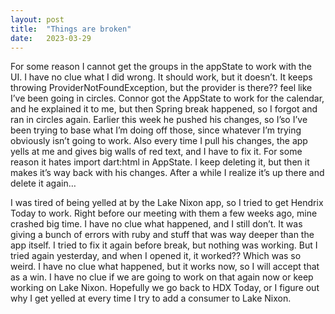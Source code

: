 ```yaml
---
layout: post
title:  "Things are broken"
date:   2023-03-29
---
```


For some reason I cannot get the groups in the appState to work with the UI. I have no clue what I did wrong. It should work, but it doesn’t. It keeps throwing ProviderNotFoundException, but the provider is there??  feel like I’ve been going in circles. Connor got the AppState to work for the calendar, and he explained it to me, but then Spring break happened, so I forgot and ran in circles again. Earlier this week he pushed his changes, so I’so I’ve been trying to base what I’m doing off those, since whatever I’m trying obviously isn’t going to work. Also every time I pull his changes, the app yells at me and gives big walls of red text, and I have to fix it. For some reason it hates import dart:html in AppState. I keep deleting it, but then it makes it’s way back with his changes. After a while I realize it’s up there and delete it again…

I was tired of being yelled at by the Lake Nixon app, so I tried to get Hendrix Today to work. Right before our meeting with them a few weeks ago, mine crashed big time. I have no clue what happened, and I still don’t. It was giving a bunch of errors with ruby and stuff that was way deeper than the app itself. I tried to fix it again before break, but nothing was working. But I tried again yesterday, and when I opened it, it worked?? Which was so weird. I have no clue what happened, but it works now, so I will accept that as a win. I have no clue if we are going to work on that again now or keep working on Lake Nixon. Hopefully we go back to HDX Today, or I figure out why I get yelled at every time I try to add a consumer to Lake Nixon. 
